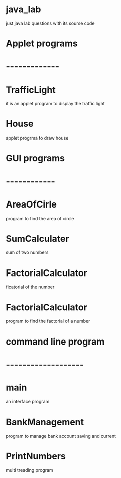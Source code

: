 # java_lab
just java lab questions with its sourse code
# Applet programs 
# -------------
# TrafficLight
it is an applet program to display the traffic light
# House
applet progrma to draw house

# GUI programs
# ------------
# AreaOfCirle
program to find the area of circle
# SumCalculater 
sum of two numbers
# FactorialCalculator
ficatorial of the number

# FactorialCalculator
 program to find the factorial of a number

 # command line program
# -------------------
# main
an interface program
# BankManagement
program to manage bank account saving and current
# PrintNumbers
multi treading program
